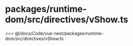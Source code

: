 # packages/runtime-dom/src/directives/vShow.ts

<<< @/docs/Code/vue-next/packages/runtime-dom/src/directives/vShow.ts
